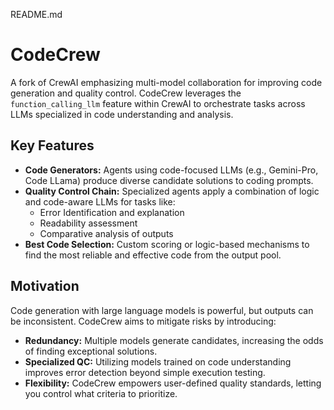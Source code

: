README.md
# CodeCrew

A fork of CrewAI emphasizing multi-model collaboration for improving code generation and quality control. CodeCrew leverages the `function_calling_llm` feature within CrewAI to orchestrate tasks across LLMs specialized in code understanding and analysis.

## Key Features

* **Code Generators:** Agents using code-focused LLMs (e.g., Gemini-Pro, Code LLama) produce diverse candidate solutions to coding prompts.
* **Quality Control Chain:** Specialized agents apply a combination of logic and code-aware LLMs for tasks like:
    * Error Identification and explanation
    * Readability assessment
    * Comparative analysis of outputs
* **Best Code Selection:** Custom scoring or logic-based mechanisms to find the most reliable and effective code from the output pool.

## Motivation

Code generation with large language models is powerful, but outputs can be inconsistent. CodeCrew aims to mitigate risks by introducing:

* **Redundancy:** Multiple models generate candidates, increasing the odds of finding exceptional solutions.
* **Specialized QC:** Utilizing models trained on code understanding improves error detection beyond simple execution testing.
* **Flexibility:** CodeCrew empowers user-defined quality standards, letting you control what criteria to prioritize.


